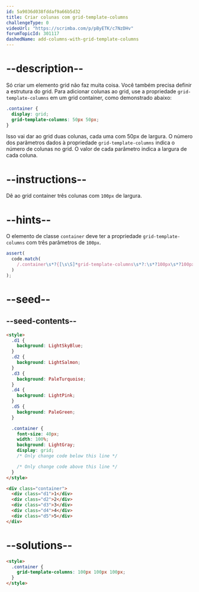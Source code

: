 ```yaml
---
id: 5a9036d038fddaf9a66b5d32
title: Criar colunas com grid-template-columns
challengeType: 0
videoUrl: "https://scrimba.com/p/pByETK/c7NzDHv"
forumTopicId: 301117
dashedName: add-columns-with-grid-template-columns
---
```


# --description--

Só criar um elemento grid não faz muita coisa. Você também precisa definir a estrutura do grid. Para adicionar colunas ao grid, use a propriedade `grid-template-columns` em um grid container, como demonstrado abaixo:

```css
.container {
  display: grid;
  grid-template-columns: 50px 50px;
}
```

Isso vai dar ao grid duas colunas, cada uma com 50px de largura. O número dos parâmetros dados à propriedade `grid-template-columns` indica o número de colunas no grid. O valor de cada parâmetro indica a largura de cada coluna.

# --instructions--

Dê ao grid container três colunas com `100px` de largura.

# --hints--

O elemento de classe `container` deve ter a propriedade `grid-template-columns` com três parâmetros de `100px`.

```js
assert(
  code.match(
    /.container\s*?{[\s\S]*grid-template-columns\s*?:\s*?100px\s*?100px\s*?100px\s*?;[\s\S]*}/gi
  )
);
```

# --seed--

## --seed-contents--

```html
<style>
  .d1 {
    background: LightSkyBlue;
  }
  .d2 {
    background: LightSalmon;
  }
  .d3 {
    background: PaleTurquoise;
  }
  .d4 {
    background: LightPink;
  }
  .d5 {
    background: PaleGreen;
  }

  .container {
    font-size: 40px;
    width: 100%;
    background: LightGray;
    display: grid;
    /* Only change code below this line */

    /* Only change code above this line */
  }
</style>

<div class="container">
  <div class="d1">1</div>
  <div class="d2">2</div>
  <div class="d3">3</div>
  <div class="d4">4</div>
  <div class="d5">5</div>
</div>
```

# --solutions--

```html
<style>
  .container {
    grid-template-columns: 100px 100px 100px;
  }
</style>
```
